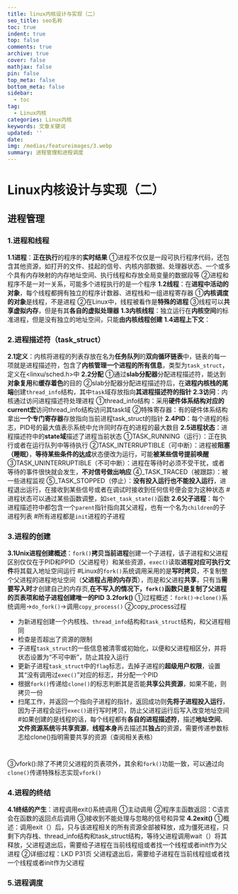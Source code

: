 ```yaml
---
title: linux内核设计与实现（二）
seo_title: seo名称
toc: true
indent: true
top: false
comments: true
archive: true
cover: false
mathjax: false
pin: false
top_meta: false
bottom_meta: false
sidebar:
  - toc
tag:
  - Linux内核
categories: Linux内核
keywords: 文章关键词
updated: ''
date:
img: /medias/featureimages/3.webp
summary: 进程管理和进程调度
---
```

# Linux内核设计与实现（二）
## 进程管理

### 1.进程和线程
**1.1进程**：**正在执行**的程序的**实时结果**
①进程不仅仅是一段可执行程序代码，还包含其他资源，如打开的文件、挂起的信号、内核内部数据、处理器状态、一个或多个具有内存映射的内存地址空间、执行线程和存放全局变量的数据段等
②进程和程序不是一对一关系，可能多个进程执行的是一个程序
**1.2线程**：在**进程中活动的对象**，每个线程都拥有独立的程序计数器、进程栈和一组进程寄存器
①**内核调度的对象**是线程，不是进程
②在Linux中，线程被看作是**特殊的进程**
③线程可以**共享虚拟内存**，但是有其**各自的虚拟处理器**
**1.3内核线程**：独立运行在**内核空间**的标准进程，但是没有独立的地址空间，只能**由内核线程创建**
**1.4进程上下文**：

### 2.进程描述符（task_struct）
**2.1定义**：内核将进程的列表存放在名为**任务队列**的**双向循环链表**中，链表的每一项就是进程描述符，包含了**内核管理一个进程的所有信息**，类型为`task_struct`，定义在<linxu/sched.h>中
**2.2分配**
①通过**slab分配器**分配进程描述符，能达到**对象复用**和**缓存着色**的目的
②slab分配器分配进程描述符后，在**进程内核栈的尾端**创建`thread_info`结构，其中`task`域存放指向**其进程描述符的指针**
**2.3访问**：内核通过访问进程描述符处理进程
①thread_info结构：采用**硬件体系结构对应的current宏**访问thread_info结构访问其task域
②特殊寄存器：有的硬件体系结构拿出**一个专门寄存器**存放指向当前进程task_struct的指针
**2.4PID**：每个进程的标志，PID号的最大值表示系统中允许同时存在的进程的最大数目
**2.5进程状态**：进程描述符中的**state域**描述了进程当前状态
①TASK_RUNNING（运行）：正在执行或者在运行队列中等待执行
②TASK_INTERRUPTIBLE（可中断）：进程被**阻塞（睡眠）**，**等待某些条件的达成**状态便改为运行，可能**被某些信号提前唤醒**
③TASK_UNINTERRUPTIBLE（不可中断）：进程在等待时必须不受干扰，或者等待的事件很快就会发生，**不对信号做出响应**
④_TASK_TRACED（被跟踪）：被一些进程监视
⑤_TASK_STOPPED（停止）：**没有投入运行也不能投入运行**，进程退出运行，在接收到某些信号或者在调试时接收到任何信号便会变为这种状态
#进程状态可以通过某些函数调整，如`set_task_state()`函数
**2.6父子进程**：每个进程描述符中都包含一个`parent`指针指向其父进程，也有一个名为`children`的子进程列表
#所有进程都是`init`进程的子进程

### 3.进程的创建
**3.1Unix进程创建概述**：`fork()`**拷贝当前进程**创建一个子进程，该子进程和父进程区别仅仅在于PID和PPID（父进程号）和某些资源，`exec()`读取**进程对应可执行文件**将其载入地址空间运行
#Linux的`fork()`系统调用采用的是**写时拷贝**，不复制整个父进程的进程地址空间（**父进程占用的内存页**），而是和父进程**共享**，只有当**需要写入时**才创建自己的内存页,**在不写入的情况下，`fork()`函数只是复制了父进程的页表项和给子进程创建唯一的PID**
**3.2fork()**
①过程概述：`fork()`→`clone()`系统调用→`do_fork()`→调用`copy_process()`
②copy_process过程
- 为新进程创建一个内核栈、`thread_info`结构和`task_struct`结构，和父进程相同
- 检查是否超出了资源的限制
- 子进程`task_struct`的一些信息被清零或初始化，以便和父进程相区分，并将状态设置为“不可中断”，防止其投入运行
- 更新子进程`task_struct`中的`flag`标志，去掉子进程的**超级用户权限**，设置其“没有调用过`exec()`”对应的标志，并分配一个PID
- 根据`fork()`传递给`clone()`的标志判断其是否能**共享公共资源**，如果不能，则拷贝一份
- 扫尾工作，并返回一个指向子进程的指针，返回成功则**先将子进程投入运行**，因为子进程会运行`exec()`进行写时拷贝，防止父进程运行后写入改变地址空间
#如果创建的是线程的话，每个线程都有**各自的进程描述符**，描述**地址空间**、**文件资源系统**等**共享资源**，**线程本身**再去描述其**独占**的资源，需要传递参数标志给clone()指明需要共享的资源（查阅相关表格）
#
③vfork():除了不拷贝父进程的页表项外，其余和`fork()`功能一致，可以通过向`clone()`传递特殊标志实现`vfork()`

### 4.进程的终结
**4.1终结的产生**：进程调用exit()系统调用
①主动调用
②程序主函数返回：C语言会在函数的返回点后调用
③接收到不能处理与忽略的信号和异常
**4.2exit()**
①概述：调用exit（）后，只与该进程相关的所有资源全部被释放，成为僵死进程，只剩下内存栈、thread_info结构和task_struct结构，等待父进程调用wait（）将其释放，父进程退出后，需要给子进程在当前线程组或者找一个线程或者init作为父进程
②详细过程：LKD P31页
父进程退出后，需要给子进程在当前线程组或者找一个线程或者init作为父进程

### 5.进程调度